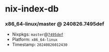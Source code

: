 # nix-index-db
### x86_64-linux/master @ 240826.7495def
- Nixpkgs: `master`@[`7495def`](https://github.com/NixOS/nixpkgs/commit/7495def0bb63385f6dddd5e2ea9dfe764de14ee9)
- Platform: `x86_64-linux`
- Timestamp: `20240826012430`
